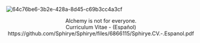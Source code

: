 ![64c76be6-3b2e-428a-8d45-c69b3cc4a3cf](https://user-images.githubusercontent.com/68203934/121828253-08801980-cc8d-11eb-9612-aa59e0f9c3a9.png)

<div align="center">Alchemy is not for everyone.</div>

<div align="center"> Curriculum Vitae - (Español) https://github.com/Sphirye/Sphirye/files/6866115/Sphirye.CV.-.Espanol.pdf </div>


